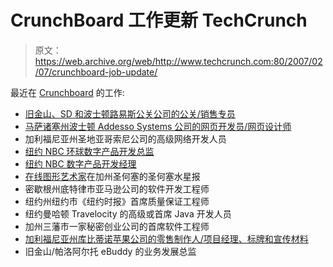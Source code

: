 # CrunchBoard 工作更新 TechCrunch

> 原文：<https://web.archive.org/web/http://www.techcrunch.com:80/2007/02/07/crunchboard-job-update/>

最近在 [Crunchboard](https://web.archive.org/web/20220929220233/http://crunchboard.com/) 的工作:

*   [旧金山、SD 和波士顿路易斯公关公司的公关/销售专员](https://web.archive.org/web/20220929220233/http://crunchboard.com/job/3246)
*   [马萨诸塞州波士顿 Addesso Systems 公司的网页开发员/网页设计师](https://web.archive.org/web/20220929220233/http://crunchboard.com/job/3214)
*   加利福尼亚州圣地亚哥索尼公司的高级网络开发人员
*   [纽约 NBC 环球数字产品开发总监](https://web.archive.org/web/20220929220233/http://crunchboard.com/job/3125)
*   [纽约 NBC 数字产品开发经理](https://web.archive.org/web/20220929220233/http://crunchboard.com/job/3122)
*   [在线图形艺术家](https://web.archive.org/web/20220929220233/http://crunchboard.com/job/3130)在加州圣何塞的圣何塞水星报
*   密歇根州底特律市亚马逊公司的软件开发工程师
*   纽约州纽约市《纽约时报》首席质量保证工程师
*   纽约曼哈顿 Travelocity 的高级或首席 Java 开发人员
*   加州三藩市一家秘密创业公司的首席软件工程师
*   [加利福尼亚州库比蒂诺苹果公司的零售制作人/项目经理、标牌和宣传材料](https://web.archive.org/web/20220929220233/http://crunchboard.com/job/3053)
*   旧金山/帕洛阿尔托 eBuddy 的业务发展总监